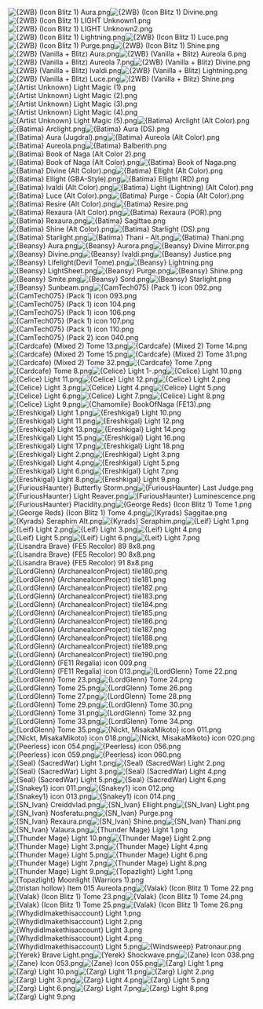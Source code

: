![{2WB} (Icon Blitz 1) Aura.png](https://raw.githubusercontent.com/Klokinator/FE-Repo/main/Item%20Icons/Magic%20-%20Light/%7B2WB%7D%20(Icon%20Blitz%201)%20Aura.png "{2WB} (Icon Blitz 1) Aura.png")![{2WB} (Icon Blitz 1) Divine.png](https://raw.githubusercontent.com/Klokinator/FE-Repo/main/Item%20Icons/Magic%20-%20Light/%7B2WB%7D%20(Icon%20Blitz%201)%20Divine.png "{2WB} (Icon Blitz 1) Divine.png")![{2WB} (Icon Blitz 1) LIGHT Unknown1.png](https://raw.githubusercontent.com/Klokinator/FE-Repo/main/Item%20Icons/Magic%20-%20Light/%7B2WB%7D%20(Icon%20Blitz%201)%20LIGHT%20Unknown1.png "{2WB} (Icon Blitz 1) LIGHT Unknown1.png")![{2WB} (Icon Blitz 1) LIGHT Unknown2.png](https://raw.githubusercontent.com/Klokinator/FE-Repo/main/Item%20Icons/Magic%20-%20Light/%7B2WB%7D%20(Icon%20Blitz%201)%20LIGHT%20Unknown2.png "{2WB} (Icon Blitz 1) LIGHT Unknown2.png")![{2WB} (Icon Blitz 1) Lightning.png](https://raw.githubusercontent.com/Klokinator/FE-Repo/main/Item%20Icons/Magic%20-%20Light/%7B2WB%7D%20(Icon%20Blitz%201)%20Lightning.png "{2WB} (Icon Blitz 1) Lightning.png")![{2WB} (Icon Blitz 1) Luce.png](https://raw.githubusercontent.com/Klokinator/FE-Repo/main/Item%20Icons/Magic%20-%20Light/%7B2WB%7D%20(Icon%20Blitz%201)%20Luce.png "{2WB} (Icon Blitz 1) Luce.png")![{2WB} (Icon Blitz 1) Purge.png](https://raw.githubusercontent.com/Klokinator/FE-Repo/main/Item%20Icons/Magic%20-%20Light/%7B2WB%7D%20(Icon%20Blitz%201)%20Purge.png "{2WB} (Icon Blitz 1) Purge.png")![{2WB} (Icon Blitz 1) Shine.png](https://raw.githubusercontent.com/Klokinator/FE-Repo/main/Item%20Icons/Magic%20-%20Light/%7B2WB%7D%20(Icon%20Blitz%201)%20Shine.png "{2WB} (Icon Blitz 1) Shine.png")![{2WB} (Vanilla + Blitz) Aura.png](https://raw.githubusercontent.com/Klokinator/FE-Repo/main/Item%20Icons/Magic%20-%20Light/%7B2WB%7D%20(Vanilla%20%2B%20Blitz)%20Aura.png "{2WB} (Vanilla + Blitz) Aura.png")![{2WB} (Vanilla + Blitz) Aureola 6.png](https://raw.githubusercontent.com/Klokinator/FE-Repo/main/Item%20Icons/Magic%20-%20Light/%7B2WB%7D%20(Vanilla%20%2B%20Blitz)%20Aureola%206.png "{2WB} (Vanilla + Blitz) Aureola 6.png")![{2WB} (Vanilla + Blitz) Aureola 7.png](https://raw.githubusercontent.com/Klokinator/FE-Repo/main/Item%20Icons/Magic%20-%20Light/%7B2WB%7D%20(Vanilla%20%2B%20Blitz)%20Aureola%207.png "{2WB} (Vanilla + Blitz) Aureola 7.png")![{2WB} (Vanilla + Blitz) Divine.png](https://raw.githubusercontent.com/Klokinator/FE-Repo/main/Item%20Icons/Magic%20-%20Light/%7B2WB%7D%20(Vanilla%20%2B%20Blitz)%20Divine.png "{2WB} (Vanilla + Blitz) Divine.png")![{2WB} (Vanilla + Blitz) Ivaldi.png](https://raw.githubusercontent.com/Klokinator/FE-Repo/main/Item%20Icons/Magic%20-%20Light/%7B2WB%7D%20(Vanilla%20%2B%20Blitz)%20Ivaldi.png "{2WB} (Vanilla + Blitz) Ivaldi.png")![{2WB} (Vanilla + Blitz) Lightning.png](https://raw.githubusercontent.com/Klokinator/FE-Repo/main/Item%20Icons/Magic%20-%20Light/%7B2WB%7D%20(Vanilla%20%2B%20Blitz)%20Lightning.png "{2WB} (Vanilla + Blitz) Lightning.png")![{2WB} (Vanilla + Blitz) Luce.png](https://raw.githubusercontent.com/Klokinator/FE-Repo/main/Item%20Icons/Magic%20-%20Light/%7B2WB%7D%20(Vanilla%20%2B%20Blitz)%20Luce.png "{2WB} (Vanilla + Blitz) Luce.png")![{2WB} (Vanilla + Blitz) Shine.png](https://raw.githubusercontent.com/Klokinator/FE-Repo/main/Item%20Icons/Magic%20-%20Light/%7B2WB%7D%20(Vanilla%20%2B%20Blitz)%20Shine.png "{2WB} (Vanilla + Blitz) Shine.png")![{Artist Unknown} Light Magic (1).png](https://raw.githubusercontent.com/Klokinator/FE-Repo/main/Item%20Icons/Magic%20-%20Light/%7BArtist%20Unknown%7D%20Light%20Magic%20(1).png "{Artist Unknown} Light Magic (1).png")![{Artist Unknown} Light Magic (2).png](https://raw.githubusercontent.com/Klokinator/FE-Repo/main/Item%20Icons/Magic%20-%20Light/%7BArtist%20Unknown%7D%20Light%20Magic%20(2).png "{Artist Unknown} Light Magic (2).png")![{Artist Unknown} Light Magic (3).png](https://raw.githubusercontent.com/Klokinator/FE-Repo/main/Item%20Icons/Magic%20-%20Light/%7BArtist%20Unknown%7D%20Light%20Magic%20(3).png "{Artist Unknown} Light Magic (3).png")![{Artist Unknown} Light Magic (4).png](https://raw.githubusercontent.com/Klokinator/FE-Repo/main/Item%20Icons/Magic%20-%20Light/%7BArtist%20Unknown%7D%20Light%20Magic%20(4).png "{Artist Unknown} Light Magic (4).png")![{Artist Unknown} Light Magic (5).png](https://raw.githubusercontent.com/Klokinator/FE-Repo/main/Item%20Icons/Magic%20-%20Light/%7BArtist%20Unknown%7D%20Light%20Magic%20(5).png "{Artist Unknown} Light Magic (5).png")![{Batima} Arclight (Alt Color).png](https://raw.githubusercontent.com/Klokinator/FE-Repo/main/Item%20Icons/Magic%20-%20Light/%7BBatima%7D%20Arclight%20(Alt%20Color).png "{Batima} Arclight (Alt Color).png")![{Batima} Arclight.png](https://raw.githubusercontent.com/Klokinator/FE-Repo/main/Item%20Icons/Magic%20-%20Light/%7BBatima%7D%20Arclight.png "{Batima} Arclight.png")![{Batima} Aura (DS).png](https://raw.githubusercontent.com/Klokinator/FE-Repo/main/Item%20Icons/Magic%20-%20Light/%7BBatima%7D%20Aura%20(DS).png "{Batima} Aura (DS).png")![{Batima} Aura (Jugdral).png](https://raw.githubusercontent.com/Klokinator/FE-Repo/main/Item%20Icons/Magic%20-%20Light/%7BBatima%7D%20Aura%20(Jugdral).png "{Batima} Aura (Jugdral).png")![{Batima} Aureola (Alt Color).png](https://raw.githubusercontent.com/Klokinator/FE-Repo/main/Item%20Icons/Magic%20-%20Light/%7BBatima%7D%20Aureola%20(Alt%20Color).png "{Batima} Aureola (Alt Color).png")![{Batima} Aureola.png](https://raw.githubusercontent.com/Klokinator/FE-Repo/main/Item%20Icons/Magic%20-%20Light/%7BBatima%7D%20Aureola.png "{Batima} Aureola.png")![{Batima} Balberith.png](https://raw.githubusercontent.com/Klokinator/FE-Repo/main/Item%20Icons/Magic%20-%20Light/%7BBatima%7D%20Balberith.png "{Batima} Balberith.png")![{Batima} Book of Naga (Alt Color 2).png](https://raw.githubusercontent.com/Klokinator/FE-Repo/main/Item%20Icons/Magic%20-%20Light/%7BBatima%7D%20Book%20of%20Naga%20(Alt%20Color%202).png "{Batima} Book of Naga (Alt Color 2).png")![{Batima} Book of Naga (Alt Color).png](https://raw.githubusercontent.com/Klokinator/FE-Repo/main/Item%20Icons/Magic%20-%20Light/%7BBatima%7D%20Book%20of%20Naga%20(Alt%20Color).png "{Batima} Book of Naga (Alt Color).png")![{Batima} Book of Naga.png](https://raw.githubusercontent.com/Klokinator/FE-Repo/main/Item%20Icons/Magic%20-%20Light/%7BBatima%7D%20Book%20of%20Naga.png "{Batima} Book of Naga.png")![{Batima} Divine (Alt Color).png](https://raw.githubusercontent.com/Klokinator/FE-Repo/main/Item%20Icons/Magic%20-%20Light/%7BBatima%7D%20Divine%20(Alt%20Color).png "{Batima} Divine (Alt Color).png")![{Batima} Ellight (Alt Color).png](https://raw.githubusercontent.com/Klokinator/FE-Repo/main/Item%20Icons/Magic%20-%20Light/%7BBatima%7D%20Ellight%20(Alt%20Color).png "{Batima} Ellight (Alt Color).png")![{Batima} Ellight (GBA-Style).png](https://raw.githubusercontent.com/Klokinator/FE-Repo/main/Item%20Icons/Magic%20-%20Light/%7BBatima%7D%20Ellight%20(GBA-Style).png "{Batima} Ellight (GBA-Style).png")![{Batima} Ellight (RD).png](https://raw.githubusercontent.com/Klokinator/FE-Repo/main/Item%20Icons/Magic%20-%20Light/%7BBatima%7D%20Ellight%20(RD).png "{Batima} Ellight (RD).png")![{Batima} Ivaldi (Alt Color).png](https://raw.githubusercontent.com/Klokinator/FE-Repo/main/Item%20Icons/Magic%20-%20Light/%7BBatima%7D%20Ivaldi%20(Alt%20Color).png "{Batima} Ivaldi (Alt Color).png")![{Batima} Light (Lightning) (Alt Color).png](https://raw.githubusercontent.com/Klokinator/FE-Repo/main/Item%20Icons/Magic%20-%20Light/%7BBatima%7D%20Light%20(Lightning)%20(Alt%20Color).png "{Batima} Light (Lightning) (Alt Color).png")![{Batima} Luce (Alt Color).png](https://raw.githubusercontent.com/Klokinator/FE-Repo/main/Item%20Icons/Magic%20-%20Light/%7BBatima%7D%20Luce%20(Alt%20Color).png "{Batima} Luce (Alt Color).png")![{Batima} Purge - Copia (Alt Color).png](https://raw.githubusercontent.com/Klokinator/FE-Repo/main/Item%20Icons/Magic%20-%20Light/%7BBatima%7D%20Purge%20-%20Copia%20(Alt%20Color).png "{Batima} Purge - Copia (Alt Color).png")![{Batima} Resire (Alt Color).png](https://raw.githubusercontent.com/Klokinator/FE-Repo/main/Item%20Icons/Magic%20-%20Light/%7BBatima%7D%20Resire%20(Alt%20Color).png "{Batima} Resire (Alt Color).png")![{Batima} Resire.png](https://raw.githubusercontent.com/Klokinator/FE-Repo/main/Item%20Icons/Magic%20-%20Light/%7BBatima%7D%20Resire.png "{Batima} Resire.png")![{Batima} Rexaura (Alt Color).png](https://raw.githubusercontent.com/Klokinator/FE-Repo/main/Item%20Icons/Magic%20-%20Light/%7BBatima%7D%20Rexaura%20(Alt%20Color).png "{Batima} Rexaura (Alt Color).png")![{Batima} Rexaura (POR).png](https://raw.githubusercontent.com/Klokinator/FE-Repo/main/Item%20Icons/Magic%20-%20Light/%7BBatima%7D%20Rexaura%20(POR).png "{Batima} Rexaura (POR).png")![{Batima} Rexaura.png](https://raw.githubusercontent.com/Klokinator/FE-Repo/main/Item%20Icons/Magic%20-%20Light/%7BBatima%7D%20Rexaura.png "{Batima} Rexaura.png")![{Batima} Sagittae.png](https://raw.githubusercontent.com/Klokinator/FE-Repo/main/Item%20Icons/Magic%20-%20Light/%7BBatima%7D%20Sagittae.png "{Batima} Sagittae.png")![{Batima} Shine (Alt Color).png](https://raw.githubusercontent.com/Klokinator/FE-Repo/main/Item%20Icons/Magic%20-%20Light/%7BBatima%7D%20Shine%20(Alt%20Color).png "{Batima} Shine (Alt Color).png")![{Batima} Starlight (DS).png](https://raw.githubusercontent.com/Klokinator/FE-Repo/main/Item%20Icons/Magic%20-%20Light/%7BBatima%7D%20Starlight%20(DS).png "{Batima} Starlight (DS).png")![{Batima} Starlight.png](https://raw.githubusercontent.com/Klokinator/FE-Repo/main/Item%20Icons/Magic%20-%20Light/%7BBatima%7D%20Starlight.png "{Batima} Starlight.png")![{Batima} Thani - Alt.png](https://raw.githubusercontent.com/Klokinator/FE-Repo/main/Item%20Icons/Magic%20-%20Light/%7BBatima%7D%20Thani%20-%20Alt.png "{Batima} Thani - Alt.png")![{Batima} Thani.png](https://raw.githubusercontent.com/Klokinator/FE-Repo/main/Item%20Icons/Magic%20-%20Light/%7BBatima%7D%20Thani.png "{Batima} Thani.png")![{Beansy} Aura.png](https://raw.githubusercontent.com/Klokinator/FE-Repo/main/Item%20Icons/Magic%20-%20Light/%7BBeansy%7D%20Aura.png "{Beansy} Aura.png")![{Beansy} Aurora.png](https://raw.githubusercontent.com/Klokinator/FE-Repo/main/Item%20Icons/Magic%20-%20Light/%7BBeansy%7D%20Aurora.png "{Beansy} Aurora.png")![{Beansy} Divine Mirror.png](https://raw.githubusercontent.com/Klokinator/FE-Repo/main/Item%20Icons/Magic%20-%20Light/%7BBeansy%7D%20Divine%20Mirror.png "{Beansy} Divine Mirror.png")![{Beansy} Divine.png](https://raw.githubusercontent.com/Klokinator/FE-Repo/main/Item%20Icons/Magic%20-%20Light/%7BBeansy%7D%20Divine.png "{Beansy} Divine.png")![{Beansy} Ivaldi.png](https://raw.githubusercontent.com/Klokinator/FE-Repo/main/Item%20Icons/Magic%20-%20Light/%7BBeansy%7D%20Ivaldi.png "{Beansy} Ivaldi.png")![{Beansy} Justice.png](https://raw.githubusercontent.com/Klokinator/FE-Repo/main/Item%20Icons/Magic%20-%20Light/%7BBeansy%7D%20Justice.png "{Beansy} Justice.png")![{Beansy} Lifelight(Devil Tome).png](https://raw.githubusercontent.com/Klokinator/FE-Repo/main/Item%20Icons/Magic%20-%20Light/%7BBeansy%7D%20Lifelight(Devil%20Tome).png "{Beansy} Lifelight(Devil Tome).png")![{Beansy} Lightning.png](https://raw.githubusercontent.com/Klokinator/FE-Repo/main/Item%20Icons/Magic%20-%20Light/%7BBeansy%7D%20Lightning.png "{Beansy} Lightning.png")![{Beansy} LightSheet.png](https://raw.githubusercontent.com/Klokinator/FE-Repo/main/Item%20Icons/Magic%20-%20Light/%7BBeansy%7D%20LightSheet.png "{Beansy} LightSheet.png")![{Beansy} Purge.png](https://raw.githubusercontent.com/Klokinator/FE-Repo/main/Item%20Icons/Magic%20-%20Light/%7BBeansy%7D%20Purge.png "{Beansy} Purge.png")![{Beansy} Shine.png](https://raw.githubusercontent.com/Klokinator/FE-Repo/main/Item%20Icons/Magic%20-%20Light/%7BBeansy%7D%20Shine.png "{Beansy} Shine.png")![{Beansy} Smite.png](https://raw.githubusercontent.com/Klokinator/FE-Repo/main/Item%20Icons/Magic%20-%20Light/%7BBeansy%7D%20Smite.png "{Beansy} Smite.png")![{Beansy} Sord.png](https://raw.githubusercontent.com/Klokinator/FE-Repo/main/Item%20Icons/Magic%20-%20Light/%7BBeansy%7D%20Sord.png "{Beansy} Sord.png")![{Beansy} Starlight.png](https://raw.githubusercontent.com/Klokinator/FE-Repo/main/Item%20Icons/Magic%20-%20Light/%7BBeansy%7D%20Starlight.png "{Beansy} Starlight.png")![{Beansy} Sunbeam.png](https://raw.githubusercontent.com/Klokinator/FE-Repo/main/Item%20Icons/Magic%20-%20Light/%7BBeansy%7D%20Sunbeam.png "{Beansy} Sunbeam.png")![{CamTech075} (Pack 1) icon 092.png](https://raw.githubusercontent.com/Klokinator/FE-Repo/main/Item%20Icons/Magic%20-%20Light/%7BCamTech075%7D%20(Pack%201)%20icon%20092.png "{CamTech075} (Pack 1) icon 092.png")![{CamTech075} (Pack 1) icon 093.png](https://raw.githubusercontent.com/Klokinator/FE-Repo/main/Item%20Icons/Magic%20-%20Light/%7BCamTech075%7D%20(Pack%201)%20icon%20093.png "{CamTech075} (Pack 1) icon 093.png")![{CamTech075} (Pack 1) icon 104.png](https://raw.githubusercontent.com/Klokinator/FE-Repo/main/Item%20Icons/Magic%20-%20Light/%7BCamTech075%7D%20(Pack%201)%20icon%20104.png "{CamTech075} (Pack 1) icon 104.png")![{CamTech075} (Pack 1) icon 106.png](https://raw.githubusercontent.com/Klokinator/FE-Repo/main/Item%20Icons/Magic%20-%20Light/%7BCamTech075%7D%20(Pack%201)%20icon%20106.png "{CamTech075} (Pack 1) icon 106.png")![{CamTech075} (Pack 1) icon 107.png](https://raw.githubusercontent.com/Klokinator/FE-Repo/main/Item%20Icons/Magic%20-%20Light/%7BCamTech075%7D%20(Pack%201)%20icon%20107.png "{CamTech075} (Pack 1) icon 107.png")![{CamTech075} (Pack 1) icon 110.png](https://raw.githubusercontent.com/Klokinator/FE-Repo/main/Item%20Icons/Magic%20-%20Light/%7BCamTech075%7D%20(Pack%201)%20icon%20110.png "{CamTech075} (Pack 1) icon 110.png")![{CamTech075} (Pack 2) icon 040.png](https://raw.githubusercontent.com/Klokinator/FE-Repo/main/Item%20Icons/Magic%20-%20Light/%7BCamTech075%7D%20(Pack%202)%20icon%20040.png "{CamTech075} (Pack 2) icon 040.png")![{Cardcafe} (Mixed 2) Tome 13.png](https://raw.githubusercontent.com/Klokinator/FE-Repo/main/Item%20Icons/Magic%20-%20Light/%7BCardcafe%7D%20(Mixed%202)%20Tome%2013.png "{Cardcafe} (Mixed 2) Tome 13.png")![{Cardcafe} (Mixed 2) Tome 14.png](https://raw.githubusercontent.com/Klokinator/FE-Repo/main/Item%20Icons/Magic%20-%20Light/%7BCardcafe%7D%20(Mixed%202)%20Tome%2014.png "{Cardcafe} (Mixed 2) Tome 14.png")![{Cardcafe} (Mixed 2) Tome 15.png](https://raw.githubusercontent.com/Klokinator/FE-Repo/main/Item%20Icons/Magic%20-%20Light/%7BCardcafe%7D%20(Mixed%202)%20Tome%2015.png "{Cardcafe} (Mixed 2) Tome 15.png")![{Cardcafe} (Mixed 2) Tome 31.png](https://raw.githubusercontent.com/Klokinator/FE-Repo/main/Item%20Icons/Magic%20-%20Light/%7BCardcafe%7D%20(Mixed%202)%20Tome%2031.png "{Cardcafe} (Mixed 2) Tome 31.png")![{Cardcafe} (Mixed 2) Tome 32.png](https://raw.githubusercontent.com/Klokinator/FE-Repo/main/Item%20Icons/Magic%20-%20Light/%7BCardcafe%7D%20(Mixed%202)%20Tome%2032.png "{Cardcafe} (Mixed 2) Tome 32.png")![{Cardcafe} Tome 7.png](https://raw.githubusercontent.com/Klokinator/FE-Repo/main/Item%20Icons/Magic%20-%20Light/%7BCardcafe%7D%20Tome%207.png "{Cardcafe} Tome 7.png")![{Cardcafe} Tome 8.png](https://raw.githubusercontent.com/Klokinator/FE-Repo/main/Item%20Icons/Magic%20-%20Light/%7BCardcafe%7D%20Tome%208.png "{Cardcafe} Tome 8.png")![{Celice} Light 1-.png](https://raw.githubusercontent.com/Klokinator/FE-Repo/main/Item%20Icons/Magic%20-%20Light/%7BCelice%7D%20Light%201-.png "{Celice} Light 1-.png")![{Celice} Light 10.png](https://raw.githubusercontent.com/Klokinator/FE-Repo/main/Item%20Icons/Magic%20-%20Light/%7BCelice%7D%20Light%2010.png "{Celice} Light 10.png")![{Celice} Light 11.png](https://raw.githubusercontent.com/Klokinator/FE-Repo/main/Item%20Icons/Magic%20-%20Light/%7BCelice%7D%20Light%2011.png "{Celice} Light 11.png")![{Celice} Light 12.png](https://raw.githubusercontent.com/Klokinator/FE-Repo/main/Item%20Icons/Magic%20-%20Light/%7BCelice%7D%20Light%2012.png "{Celice} Light 12.png")![{Celice} Light 2.png](https://raw.githubusercontent.com/Klokinator/FE-Repo/main/Item%20Icons/Magic%20-%20Light/%7BCelice%7D%20Light%202.png "{Celice} Light 2.png")![{Celice} Light 3.png](https://raw.githubusercontent.com/Klokinator/FE-Repo/main/Item%20Icons/Magic%20-%20Light/%7BCelice%7D%20Light%203.png "{Celice} Light 3.png")![{Celice} Light 4.png](https://raw.githubusercontent.com/Klokinator/FE-Repo/main/Item%20Icons/Magic%20-%20Light/%7BCelice%7D%20Light%204.png "{Celice} Light 4.png")![{Celice} Light 5.png](https://raw.githubusercontent.com/Klokinator/FE-Repo/main/Item%20Icons/Magic%20-%20Light/%7BCelice%7D%20Light%205.png "{Celice} Light 5.png")![{Celice} Light 6.png](https://raw.githubusercontent.com/Klokinator/FE-Repo/main/Item%20Icons/Magic%20-%20Light/%7BCelice%7D%20Light%206.png "{Celice} Light 6.png")![{Celice} Light 7.png](https://raw.githubusercontent.com/Klokinator/FE-Repo/main/Item%20Icons/Magic%20-%20Light/%7BCelice%7D%20Light%207.png "{Celice} Light 7.png")![{Celice} Light 8.png](https://raw.githubusercontent.com/Klokinator/FE-Repo/main/Item%20Icons/Magic%20-%20Light/%7BCelice%7D%20Light%208.png "{Celice} Light 8.png")![{Celice} Light 9.png](https://raw.githubusercontent.com/Klokinator/FE-Repo/main/Item%20Icons/Magic%20-%20Light/%7BCelice%7D%20Light%209.png "{Celice} Light 9.png")![{Chamomile} BookOfNaga (FE13).png](https://raw.githubusercontent.com/Klokinator/FE-Repo/main/Item%20Icons/Magic%20-%20Light/%7BChamomile%7D%20BookOfNaga%20(FE13).png "{Chamomile} BookOfNaga (FE13).png")![{Ereshkigal} Light 1.png](https://raw.githubusercontent.com/Klokinator/FE-Repo/main/Item%20Icons/Magic%20-%20Light/%7BEreshkigal%7D%20Light%201.png "{Ereshkigal} Light 1.png")![{Ereshkigal} Light 10.png](https://raw.githubusercontent.com/Klokinator/FE-Repo/main/Item%20Icons/Magic%20-%20Light/%7BEreshkigal%7D%20Light%2010.png "{Ereshkigal} Light 10.png")![{Ereshkigal} Light 11.png](https://raw.githubusercontent.com/Klokinator/FE-Repo/main/Item%20Icons/Magic%20-%20Light/%7BEreshkigal%7D%20Light%2011.png "{Ereshkigal} Light 11.png")![{Ereshkigal} Light 12.png](https://raw.githubusercontent.com/Klokinator/FE-Repo/main/Item%20Icons/Magic%20-%20Light/%7BEreshkigal%7D%20Light%2012.png "{Ereshkigal} Light 12.png")![{Ereshkigal} Light 13.png](https://raw.githubusercontent.com/Klokinator/FE-Repo/main/Item%20Icons/Magic%20-%20Light/%7BEreshkigal%7D%20Light%2013.png "{Ereshkigal} Light 13.png")![{Ereshkigal} Light 14.png](https://raw.githubusercontent.com/Klokinator/FE-Repo/main/Item%20Icons/Magic%20-%20Light/%7BEreshkigal%7D%20Light%2014.png "{Ereshkigal} Light 14.png")![{Ereshkigal} Light 15.png](https://raw.githubusercontent.com/Klokinator/FE-Repo/main/Item%20Icons/Magic%20-%20Light/%7BEreshkigal%7D%20Light%2015.png "{Ereshkigal} Light 15.png")![{Ereshkigal} Light 16.png](https://raw.githubusercontent.com/Klokinator/FE-Repo/main/Item%20Icons/Magic%20-%20Light/%7BEreshkigal%7D%20Light%2016.png "{Ereshkigal} Light 16.png")![{Ereshkigal} Light 17.png](https://raw.githubusercontent.com/Klokinator/FE-Repo/main/Item%20Icons/Magic%20-%20Light/%7BEreshkigal%7D%20Light%2017.png "{Ereshkigal} Light 17.png")![{Ereshkigal} Light 18.png](https://raw.githubusercontent.com/Klokinator/FE-Repo/main/Item%20Icons/Magic%20-%20Light/%7BEreshkigal%7D%20Light%2018.png "{Ereshkigal} Light 18.png")![{Ereshkigal} Light 2.png](https://raw.githubusercontent.com/Klokinator/FE-Repo/main/Item%20Icons/Magic%20-%20Light/%7BEreshkigal%7D%20Light%202.png "{Ereshkigal} Light 2.png")![{Ereshkigal} Light 3.png](https://raw.githubusercontent.com/Klokinator/FE-Repo/main/Item%20Icons/Magic%20-%20Light/%7BEreshkigal%7D%20Light%203.png "{Ereshkigal} Light 3.png")![{Ereshkigal} Light 4.png](https://raw.githubusercontent.com/Klokinator/FE-Repo/main/Item%20Icons/Magic%20-%20Light/%7BEreshkigal%7D%20Light%204.png "{Ereshkigal} Light 4.png")![{Ereshkigal} Light 5.png](https://raw.githubusercontent.com/Klokinator/FE-Repo/main/Item%20Icons/Magic%20-%20Light/%7BEreshkigal%7D%20Light%205.png "{Ereshkigal} Light 5.png")![{Ereshkigal} Light 6.png](https://raw.githubusercontent.com/Klokinator/FE-Repo/main/Item%20Icons/Magic%20-%20Light/%7BEreshkigal%7D%20Light%206.png "{Ereshkigal} Light 6.png")![{Ereshkigal} Light 7.png](https://raw.githubusercontent.com/Klokinator/FE-Repo/main/Item%20Icons/Magic%20-%20Light/%7BEreshkigal%7D%20Light%207.png "{Ereshkigal} Light 7.png")![{Ereshkigal} Light 8.png](https://raw.githubusercontent.com/Klokinator/FE-Repo/main/Item%20Icons/Magic%20-%20Light/%7BEreshkigal%7D%20Light%208.png "{Ereshkigal} Light 8.png")![{Ereshkigal} Light 9.png](https://raw.githubusercontent.com/Klokinator/FE-Repo/main/Item%20Icons/Magic%20-%20Light/%7BEreshkigal%7D%20Light%209.png "{Ereshkigal} Light 9.png")![{FuriousHaunter} Butterfly Storm.png](https://raw.githubusercontent.com/Klokinator/FE-Repo/main/Item%20Icons/Magic%20-%20Light/%7BFuriousHaunter%7D%20Butterfly%20Storm.png "{FuriousHaunter} Butterfly Storm.png")![{FuriousHaunter} Last Judge.png](https://raw.githubusercontent.com/Klokinator/FE-Repo/main/Item%20Icons/Magic%20-%20Light/%7BFuriousHaunter%7D%20Last%20Judge.png "{FuriousHaunter} Last Judge.png")![{FuriousHaunter} Light Reaver.png](https://raw.githubusercontent.com/Klokinator/FE-Repo/main/Item%20Icons/Magic%20-%20Light/%7BFuriousHaunter%7D%20Light%20Reaver.png "{FuriousHaunter} Light Reaver.png")![{FuriousHaunter} Luminescence.png](https://raw.githubusercontent.com/Klokinator/FE-Repo/main/Item%20Icons/Magic%20-%20Light/%7BFuriousHaunter%7D%20Luminescence.png "{FuriousHaunter} Luminescence.png")![{FuriousHaunter} Placidity.png](https://raw.githubusercontent.com/Klokinator/FE-Repo/main/Item%20Icons/Magic%20-%20Light/%7BFuriousHaunter%7D%20Placidity.png "{FuriousHaunter} Placidity.png")![{George Reds} (Icon Blitz 1) Tome 1.png](https://raw.githubusercontent.com/Klokinator/FE-Repo/main/Item%20Icons/Magic%20-%20Light/%7BGeorge%20Reds%7D%20(Icon%20Blitz%201)%20Tome%201.png "{George Reds} (Icon Blitz 1) Tome 1.png")![{George Reds} (Icon Blitz 1) Tome 4.png](https://raw.githubusercontent.com/Klokinator/FE-Repo/main/Item%20Icons/Magic%20-%20Light/%7BGeorge%20Reds%7D%20(Icon%20Blitz%201)%20Tome%204.png "{George Reds} (Icon Blitz 1) Tome 4.png")![{Kyrads} Saggitae.png](https://raw.githubusercontent.com/Klokinator/FE-Repo/main/Item%20Icons/Magic%20-%20Light/%7BKyrads%7D%20Saggitae.png "{Kyrads} Saggitae.png")![{Kyrads} Seraphim Alt.png](https://raw.githubusercontent.com/Klokinator/FE-Repo/main/Item%20Icons/Magic%20-%20Light/%7BKyrads%7D%20Seraphim%20Alt.png "{Kyrads} Seraphim Alt.png")![{Kyrads} Seraphim.png](https://raw.githubusercontent.com/Klokinator/FE-Repo/main/Item%20Icons/Magic%20-%20Light/%7BKyrads%7D%20Seraphim.png "{Kyrads} Seraphim.png")![{Leif} Light 1.png](https://raw.githubusercontent.com/Klokinator/FE-Repo/main/Item%20Icons/Magic%20-%20Light/%7BLeif%7D%20Light%201.png "{Leif} Light 1.png")![{Leif} Light 2.png](https://raw.githubusercontent.com/Klokinator/FE-Repo/main/Item%20Icons/Magic%20-%20Light/%7BLeif%7D%20Light%202.png "{Leif} Light 2.png")![{Leif} Light 3.png](https://raw.githubusercontent.com/Klokinator/FE-Repo/main/Item%20Icons/Magic%20-%20Light/%7BLeif%7D%20Light%203.png "{Leif} Light 3.png")![{Leif} Light 4.png](https://raw.githubusercontent.com/Klokinator/FE-Repo/main/Item%20Icons/Magic%20-%20Light/%7BLeif%7D%20Light%204.png "{Leif} Light 4.png")![{Leif} Light 5.png](https://raw.githubusercontent.com/Klokinator/FE-Repo/main/Item%20Icons/Magic%20-%20Light/%7BLeif%7D%20Light%205.png "{Leif} Light 5.png")![{Leif} Light 6.png](https://raw.githubusercontent.com/Klokinator/FE-Repo/main/Item%20Icons/Magic%20-%20Light/%7BLeif%7D%20Light%206.png "{Leif} Light 6.png")![{Leif} Light 7.png](https://raw.githubusercontent.com/Klokinator/FE-Repo/main/Item%20Icons/Magic%20-%20Light/%7BLeif%7D%20Light%207.png "{Leif} Light 7.png")![{Lisandra Brave} (FE5 Recolor) 89 8x8.png](https://raw.githubusercontent.com/Klokinator/FE-Repo/main/Item%20Icons/Magic%20-%20Light/%7BLisandra%20Brave%7D%20(FE5%20Recolor)%2089%208x8.png "{Lisandra Brave} (FE5 Recolor) 89 8x8.png")![{Lisandra Brave} (FE5 Recolor) 90 8x8.png](https://raw.githubusercontent.com/Klokinator/FE-Repo/main/Item%20Icons/Magic%20-%20Light/%7BLisandra%20Brave%7D%20(FE5%20Recolor)%2090%208x8.png "{Lisandra Brave} (FE5 Recolor) 90 8x8.png")![{Lisandra Brave} (FE5 Recolor) 91 8x8.png](https://raw.githubusercontent.com/Klokinator/FE-Repo/main/Item%20Icons/Magic%20-%20Light/%7BLisandra%20Brave%7D%20(FE5%20Recolor)%2091%208x8.png "{Lisandra Brave} (FE5 Recolor) 91 8x8.png")![{LordGlenn} (ArchaneaIconProject) tile180.png](https://raw.githubusercontent.com/Klokinator/FE-Repo/main/Item%20Icons/Magic%20-%20Light/%7BLordGlenn%7D%20(ArchaneaIconProject)%20tile180.png "{LordGlenn} (ArchaneaIconProject) tile180.png")![{LordGlenn} (ArchaneaIconProject) tile181.png](https://raw.githubusercontent.com/Klokinator/FE-Repo/main/Item%20Icons/Magic%20-%20Light/%7BLordGlenn%7D%20(ArchaneaIconProject)%20tile181.png "{LordGlenn} (ArchaneaIconProject) tile181.png")![{LordGlenn} (ArchaneaIconProject) tile182.png](https://raw.githubusercontent.com/Klokinator/FE-Repo/main/Item%20Icons/Magic%20-%20Light/%7BLordGlenn%7D%20(ArchaneaIconProject)%20tile182.png "{LordGlenn} (ArchaneaIconProject) tile182.png")![{LordGlenn} (ArchaneaIconProject) tile183.png](https://raw.githubusercontent.com/Klokinator/FE-Repo/main/Item%20Icons/Magic%20-%20Light/%7BLordGlenn%7D%20(ArchaneaIconProject)%20tile183.png "{LordGlenn} (ArchaneaIconProject) tile183.png")![{LordGlenn} (ArchaneaIconProject) tile184.png](https://raw.githubusercontent.com/Klokinator/FE-Repo/main/Item%20Icons/Magic%20-%20Light/%7BLordGlenn%7D%20(ArchaneaIconProject)%20tile184.png "{LordGlenn} (ArchaneaIconProject) tile184.png")![{LordGlenn} (ArchaneaIconProject) tile185.png](https://raw.githubusercontent.com/Klokinator/FE-Repo/main/Item%20Icons/Magic%20-%20Light/%7BLordGlenn%7D%20(ArchaneaIconProject)%20tile185.png "{LordGlenn} (ArchaneaIconProject) tile185.png")![{LordGlenn} (ArchaneaIconProject) tile186.png](https://raw.githubusercontent.com/Klokinator/FE-Repo/main/Item%20Icons/Magic%20-%20Light/%7BLordGlenn%7D%20(ArchaneaIconProject)%20tile186.png "{LordGlenn} (ArchaneaIconProject) tile186.png")![{LordGlenn} (ArchaneaIconProject) tile187.png](https://raw.githubusercontent.com/Klokinator/FE-Repo/main/Item%20Icons/Magic%20-%20Light/%7BLordGlenn%7D%20(ArchaneaIconProject)%20tile187.png "{LordGlenn} (ArchaneaIconProject) tile187.png")![{LordGlenn} (ArchaneaIconProject) tile188.png](https://raw.githubusercontent.com/Klokinator/FE-Repo/main/Item%20Icons/Magic%20-%20Light/%7BLordGlenn%7D%20(ArchaneaIconProject)%20tile188.png "{LordGlenn} (ArchaneaIconProject) tile188.png")![{LordGlenn} (ArchaneaIconProject) tile189.png](https://raw.githubusercontent.com/Klokinator/FE-Repo/main/Item%20Icons/Magic%20-%20Light/%7BLordGlenn%7D%20(ArchaneaIconProject)%20tile189.png "{LordGlenn} (ArchaneaIconProject) tile189.png")![{LordGlenn} (ArchaneaIconProject) tile190.png](https://raw.githubusercontent.com/Klokinator/FE-Repo/main/Item%20Icons/Magic%20-%20Light/%7BLordGlenn%7D%20(ArchaneaIconProject)%20tile190.png "{LordGlenn} (ArchaneaIconProject) tile190.png")![{LordGlenn} (FE11 Regalia) icon 009.png](https://raw.githubusercontent.com/Klokinator/FE-Repo/main/Item%20Icons/Magic%20-%20Light/%7BLordGlenn%7D%20(FE11%20Regalia)%20icon%20009.png "{LordGlenn} (FE11 Regalia) icon 009.png")![{LordGlenn} (FE11 Regalia) icon 013.png](https://raw.githubusercontent.com/Klokinator/FE-Repo/main/Item%20Icons/Magic%20-%20Light/%7BLordGlenn%7D%20(FE11%20Regalia)%20icon%20013.png "{LordGlenn} (FE11 Regalia) icon 013.png")![{LordGlenn} Tome 22.png](https://raw.githubusercontent.com/Klokinator/FE-Repo/main/Item%20Icons/Magic%20-%20Light/%7BLordGlenn%7D%20Tome%2022.png "{LordGlenn} Tome 22.png")![{LordGlenn} Tome 23.png](https://raw.githubusercontent.com/Klokinator/FE-Repo/main/Item%20Icons/Magic%20-%20Light/%7BLordGlenn%7D%20Tome%2023.png "{LordGlenn} Tome 23.png")![{LordGlenn} Tome 24.png](https://raw.githubusercontent.com/Klokinator/FE-Repo/main/Item%20Icons/Magic%20-%20Light/%7BLordGlenn%7D%20Tome%2024.png "{LordGlenn} Tome 24.png")![{LordGlenn} Tome 25.png](https://raw.githubusercontent.com/Klokinator/FE-Repo/main/Item%20Icons/Magic%20-%20Light/%7BLordGlenn%7D%20Tome%2025.png "{LordGlenn} Tome 25.png")![{LordGlenn} Tome 26.png](https://raw.githubusercontent.com/Klokinator/FE-Repo/main/Item%20Icons/Magic%20-%20Light/%7BLordGlenn%7D%20Tome%2026.png "{LordGlenn} Tome 26.png")![{LordGlenn} Tome 27.png](https://raw.githubusercontent.com/Klokinator/FE-Repo/main/Item%20Icons/Magic%20-%20Light/%7BLordGlenn%7D%20Tome%2027.png "{LordGlenn} Tome 27.png")![{LordGlenn} Tome 28.png](https://raw.githubusercontent.com/Klokinator/FE-Repo/main/Item%20Icons/Magic%20-%20Light/%7BLordGlenn%7D%20Tome%2028.png "{LordGlenn} Tome 28.png")![{LordGlenn} Tome 29.png](https://raw.githubusercontent.com/Klokinator/FE-Repo/main/Item%20Icons/Magic%20-%20Light/%7BLordGlenn%7D%20Tome%2029.png "{LordGlenn} Tome 29.png")![{LordGlenn} Tome 30.png](https://raw.githubusercontent.com/Klokinator/FE-Repo/main/Item%20Icons/Magic%20-%20Light/%7BLordGlenn%7D%20Tome%2030.png "{LordGlenn} Tome 30.png")![{LordGlenn} Tome 31.png](https://raw.githubusercontent.com/Klokinator/FE-Repo/main/Item%20Icons/Magic%20-%20Light/%7BLordGlenn%7D%20Tome%2031.png "{LordGlenn} Tome 31.png")![{LordGlenn} Tome 32.png](https://raw.githubusercontent.com/Klokinator/FE-Repo/main/Item%20Icons/Magic%20-%20Light/%7BLordGlenn%7D%20Tome%2032.png "{LordGlenn} Tome 32.png")![{LordGlenn} Tome 33.png](https://raw.githubusercontent.com/Klokinator/FE-Repo/main/Item%20Icons/Magic%20-%20Light/%7BLordGlenn%7D%20Tome%2033.png "{LordGlenn} Tome 33.png")![{LordGlenn} Tome 34.png](https://raw.githubusercontent.com/Klokinator/FE-Repo/main/Item%20Icons/Magic%20-%20Light/%7BLordGlenn%7D%20Tome%2034.png "{LordGlenn} Tome 34.png")![{LordGlenn} Tome 35.png](https://raw.githubusercontent.com/Klokinator/FE-Repo/main/Item%20Icons/Magic%20-%20Light/%7BLordGlenn%7D%20Tome%2035.png "{LordGlenn} Tome 35.png")![{Nickt, MisakaMikoto} icon 011.png](https://raw.githubusercontent.com/Klokinator/FE-Repo/main/Item%20Icons/Magic%20-%20Light/%7BNickt,%20MisakaMikoto%7D%20icon%20011.png "{Nickt, MisakaMikoto} icon 011.png")![{Nickt, MisakaMikoto} icon 018.png](https://raw.githubusercontent.com/Klokinator/FE-Repo/main/Item%20Icons/Magic%20-%20Light/%7BNickt,%20MisakaMikoto%7D%20icon%20018.png "{Nickt, MisakaMikoto} icon 018.png")![{Nickt, MisakaMikoto} icon 020.png](https://raw.githubusercontent.com/Klokinator/FE-Repo/main/Item%20Icons/Magic%20-%20Light/%7BNickt,%20MisakaMikoto%7D%20icon%20020.png "{Nickt, MisakaMikoto} icon 020.png")![{Peerless} icon 054.png](https://raw.githubusercontent.com/Klokinator/FE-Repo/main/Item%20Icons/Magic%20-%20Light/%7BPeerless%7D%20icon%20054.png "{Peerless} icon 054.png")![{Peerless} icon 056.png](https://raw.githubusercontent.com/Klokinator/FE-Repo/main/Item%20Icons/Magic%20-%20Light/%7BPeerless%7D%20icon%20056.png "{Peerless} icon 056.png")![{Peerless} icon 059.png](https://raw.githubusercontent.com/Klokinator/FE-Repo/main/Item%20Icons/Magic%20-%20Light/%7BPeerless%7D%20icon%20059.png "{Peerless} icon 059.png")![{Peerless} icon 060.png](https://raw.githubusercontent.com/Klokinator/FE-Repo/main/Item%20Icons/Magic%20-%20Light/%7BPeerless%7D%20icon%20060.png "{Peerless} icon 060.png")![{Seal} (SacredWar) Light 1.png](https://raw.githubusercontent.com/Klokinator/FE-Repo/main/Item%20Icons/Magic%20-%20Light/%7BSeal%7D%20(SacredWar)%20Light%201.png "{Seal} (SacredWar) Light 1.png")![{Seal} (SacredWar) Light 2.png](https://raw.githubusercontent.com/Klokinator/FE-Repo/main/Item%20Icons/Magic%20-%20Light/%7BSeal%7D%20(SacredWar)%20Light%202.png "{Seal} (SacredWar) Light 2.png")![{Seal} (SacredWar) Light 3.png](https://raw.githubusercontent.com/Klokinator/FE-Repo/main/Item%20Icons/Magic%20-%20Light/%7BSeal%7D%20(SacredWar)%20Light%203.png "{Seal} (SacredWar) Light 3.png")![{Seal} (SacredWar) Light 4.png](https://raw.githubusercontent.com/Klokinator/FE-Repo/main/Item%20Icons/Magic%20-%20Light/%7BSeal%7D%20(SacredWar)%20Light%204.png "{Seal} (SacredWar) Light 4.png")![{Seal} (SacredWar) Light 5.png](https://raw.githubusercontent.com/Klokinator/FE-Repo/main/Item%20Icons/Magic%20-%20Light/%7BSeal%7D%20(SacredWar)%20Light%205.png "{Seal} (SacredWar) Light 5.png")![{Seal} (SacredWar) Light 6.png](https://raw.githubusercontent.com/Klokinator/FE-Repo/main/Item%20Icons/Magic%20-%20Light/%7BSeal%7D%20(SacredWar)%20Light%206.png "{Seal} (SacredWar) Light 6.png")![{Snakey1} icon 011.png](https://raw.githubusercontent.com/Klokinator/FE-Repo/main/Item%20Icons/Magic%20-%20Light/%7BSnakey1%7D%20icon%20011.png "{Snakey1} icon 011.png")![{Snakey1} icon 012.png](https://raw.githubusercontent.com/Klokinator/FE-Repo/main/Item%20Icons/Magic%20-%20Light/%7BSnakey1%7D%20icon%20012.png "{Snakey1} icon 012.png")![{Snakey1} icon 013.png](https://raw.githubusercontent.com/Klokinator/FE-Repo/main/Item%20Icons/Magic%20-%20Light/%7BSnakey1%7D%20icon%20013.png "{Snakey1} icon 013.png")![{Snakey1} icon 014.png](https://raw.githubusercontent.com/Klokinator/FE-Repo/main/Item%20Icons/Magic%20-%20Light/%7BSnakey1%7D%20icon%20014.png "{Snakey1} icon 014.png")![{SN_Ivan} Creiddvlad.png](https://raw.githubusercontent.com/Klokinator/FE-Repo/main/Item%20Icons/Magic%20-%20Light/%7BSN_Ivan%7D%20Creiddvlad.png "{SN_Ivan} Creiddvlad.png")![{SN_Ivan} Ellight.png](https://raw.githubusercontent.com/Klokinator/FE-Repo/main/Item%20Icons/Magic%20-%20Light/%7BSN_Ivan%7D%20Ellight.png "{SN_Ivan} Ellight.png")![{SN_Ivan} Light.png](https://raw.githubusercontent.com/Klokinator/FE-Repo/main/Item%20Icons/Magic%20-%20Light/%7BSN_Ivan%7D%20Light.png "{SN_Ivan} Light.png")![{SN_Ivan} Nosferatu.png](https://raw.githubusercontent.com/Klokinator/FE-Repo/main/Item%20Icons/Magic%20-%20Light/%7BSN_Ivan%7D%20Nosferatu.png "{SN_Ivan} Nosferatu.png")![{SN_Ivan} Purge.png](https://raw.githubusercontent.com/Klokinator/FE-Repo/main/Item%20Icons/Magic%20-%20Light/%7BSN_Ivan%7D%20Purge.png "{SN_Ivan} Purge.png")![{SN_Ivan} Rexaura.png](https://raw.githubusercontent.com/Klokinator/FE-Repo/main/Item%20Icons/Magic%20-%20Light/%7BSN_Ivan%7D%20Rexaura.png "{SN_Ivan} Rexaura.png")![{SN_Ivan} Shine.png](https://raw.githubusercontent.com/Klokinator/FE-Repo/main/Item%20Icons/Magic%20-%20Light/%7BSN_Ivan%7D%20Shine.png "{SN_Ivan} Shine.png")![{SN_Ivan} Thani.png](https://raw.githubusercontent.com/Klokinator/FE-Repo/main/Item%20Icons/Magic%20-%20Light/%7BSN_Ivan%7D%20Thani.png "{SN_Ivan} Thani.png")![{SN_Ivan} Valaura.png](https://raw.githubusercontent.com/Klokinator/FE-Repo/main/Item%20Icons/Magic%20-%20Light/%7BSN_Ivan%7D%20Valaura.png "{SN_Ivan} Valaura.png")![{Thunder Mage} Light 1.png](https://raw.githubusercontent.com/Klokinator/FE-Repo/main/Item%20Icons/Magic%20-%20Light/%7BThunder%20Mage%7D%20Light%201.png "{Thunder Mage} Light 1.png")![{Thunder Mage} Light 10.png](https://raw.githubusercontent.com/Klokinator/FE-Repo/main/Item%20Icons/Magic%20-%20Light/%7BThunder%20Mage%7D%20Light%2010.png "{Thunder Mage} Light 10.png")![{Thunder Mage} Light 2.png](https://raw.githubusercontent.com/Klokinator/FE-Repo/main/Item%20Icons/Magic%20-%20Light/%7BThunder%20Mage%7D%20Light%202.png "{Thunder Mage} Light 2.png")![{Thunder Mage} Light 3.png](https://raw.githubusercontent.com/Klokinator/FE-Repo/main/Item%20Icons/Magic%20-%20Light/%7BThunder%20Mage%7D%20Light%203.png "{Thunder Mage} Light 3.png")![{Thunder Mage} Light 4.png](https://raw.githubusercontent.com/Klokinator/FE-Repo/main/Item%20Icons/Magic%20-%20Light/%7BThunder%20Mage%7D%20Light%204.png "{Thunder Mage} Light 4.png")![{Thunder Mage} Light 5.png](https://raw.githubusercontent.com/Klokinator/FE-Repo/main/Item%20Icons/Magic%20-%20Light/%7BThunder%20Mage%7D%20Light%205.png "{Thunder Mage} Light 5.png")![{Thunder Mage} Light 6.png](https://raw.githubusercontent.com/Klokinator/FE-Repo/main/Item%20Icons/Magic%20-%20Light/%7BThunder%20Mage%7D%20Light%206.png "{Thunder Mage} Light 6.png")![{Thunder Mage} Light 7.png](https://raw.githubusercontent.com/Klokinator/FE-Repo/main/Item%20Icons/Magic%20-%20Light/%7BThunder%20Mage%7D%20Light%207.png "{Thunder Mage} Light 7.png")![{Thunder Mage} Light 8.png](https://raw.githubusercontent.com/Klokinator/FE-Repo/main/Item%20Icons/Magic%20-%20Light/%7BThunder%20Mage%7D%20Light%208.png "{Thunder Mage} Light 8.png")![{Thunder Mage} Light 9.png](https://raw.githubusercontent.com/Klokinator/FE-Repo/main/Item%20Icons/Magic%20-%20Light/%7BThunder%20Mage%7D%20Light%209.png "{Thunder Mage} Light 9.png")![{Topazlight} Light 1.png](https://raw.githubusercontent.com/Klokinator/FE-Repo/main/Item%20Icons/Magic%20-%20Light/%7BTopazlight%7D%20Light%201.png "{Topazlight} Light 1.png")![{Topazlight} Moonlight (Warriors 1).png](https://raw.githubusercontent.com/Klokinator/FE-Repo/main/Item%20Icons/Magic%20-%20Light/%7BTopazlight%7D%20Moonlight%20(Warriors%201).png "{Topazlight} Moonlight (Warriors 1).png")![{tristan hollow} Item 015 Aureola.png](https://raw.githubusercontent.com/Klokinator/FE-Repo/main/Item%20Icons/Magic%20-%20Light/%7Btristan%20hollow%7D%20Item%20015%20Aureola.png "{tristan hollow} Item 015 Aureola.png")![{Valak} (Icon Blitz 1) Tome 22.png](https://raw.githubusercontent.com/Klokinator/FE-Repo/main/Item%20Icons/Magic%20-%20Light/%7BValak%7D%20(Icon%20Blitz%201)%20Tome%2022.png "{Valak} (Icon Blitz 1) Tome 22.png")![{Valak} (Icon Blitz 1) Tome 23.png](https://raw.githubusercontent.com/Klokinator/FE-Repo/main/Item%20Icons/Magic%20-%20Light/%7BValak%7D%20(Icon%20Blitz%201)%20Tome%2023.png "{Valak} (Icon Blitz 1) Tome 23.png")![{Valak} (Icon Blitz 1) Tome 24.png](https://raw.githubusercontent.com/Klokinator/FE-Repo/main/Item%20Icons/Magic%20-%20Light/%7BValak%7D%20(Icon%20Blitz%201)%20Tome%2024.png "{Valak} (Icon Blitz 1) Tome 24.png")![{Valak} (Icon Blitz 1) Tome 25.png](https://raw.githubusercontent.com/Klokinator/FE-Repo/main/Item%20Icons/Magic%20-%20Light/%7BValak%7D%20(Icon%20Blitz%201)%20Tome%2025.png "{Valak} (Icon Blitz 1) Tome 25.png")![{Valak} (Icon Blitz 1) Tome 26.png](https://raw.githubusercontent.com/Klokinator/FE-Repo/main/Item%20Icons/Magic%20-%20Light/%7BValak%7D%20(Icon%20Blitz%201)%20Tome%2026.png "{Valak} (Icon Blitz 1) Tome 26.png")![{WhydidImakethisaccount} Light 1.png](https://raw.githubusercontent.com/Klokinator/FE-Repo/main/Item%20Icons/Magic%20-%20Light/%7BWhydidImakethisaccount%7D%20Light%201.png "{WhydidImakethisaccount} Light 1.png")![{WhydidImakethisaccount} Light 2.png](https://raw.githubusercontent.com/Klokinator/FE-Repo/main/Item%20Icons/Magic%20-%20Light/%7BWhydidImakethisaccount%7D%20Light%202.png "{WhydidImakethisaccount} Light 2.png")![{WhydidImakethisaccount} Light 3.png](https://raw.githubusercontent.com/Klokinator/FE-Repo/main/Item%20Icons/Magic%20-%20Light/%7BWhydidImakethisaccount%7D%20Light%203.png "{WhydidImakethisaccount} Light 3.png")![{WhydidImakethisaccount} Light 4.png](https://raw.githubusercontent.com/Klokinator/FE-Repo/main/Item%20Icons/Magic%20-%20Light/%7BWhydidImakethisaccount%7D%20Light%204.png "{WhydidImakethisaccount} Light 4.png")![{WhydidImakethisaccount} Light 5.png](https://raw.githubusercontent.com/Klokinator/FE-Repo/main/Item%20Icons/Magic%20-%20Light/%7BWhydidImakethisaccount%7D%20Light%205.png "{WhydidImakethisaccount} Light 5.png")![{Windsweep} Patronaur.png](https://raw.githubusercontent.com/Klokinator/FE-Repo/main/Item%20Icons/Magic%20-%20Light/%7BWindsweep%7D%20Patronaur.png "{Windsweep} Patronaur.png")![{Yerek} Brave Light.png](https://raw.githubusercontent.com/Klokinator/FE-Repo/main/Item%20Icons/Magic%20-%20Light/%7BYerek%7D%20Brave%20Light.png "{Yerek} Brave Light.png")![{Yerek} Shockwave.png](https://raw.githubusercontent.com/Klokinator/FE-Repo/main/Item%20Icons/Magic%20-%20Light/%7BYerek%7D%20Shockwave.png "{Yerek} Shockwave.png")![{Zane} Icon 038.png](https://raw.githubusercontent.com/Klokinator/FE-Repo/main/Item%20Icons/Magic%20-%20Light/%7BZane%7D%20Icon%20038.png "{Zane} Icon 038.png")![{Zane} Icon 053.png](https://raw.githubusercontent.com/Klokinator/FE-Repo/main/Item%20Icons/Magic%20-%20Light/%7BZane%7D%20Icon%20053.png "{Zane} Icon 053.png")![{Zane} Icon 055.png](https://raw.githubusercontent.com/Klokinator/FE-Repo/main/Item%20Icons/Magic%20-%20Light/%7BZane%7D%20Icon%20055.png "{Zane} Icon 055.png")![{Zarg} Light 1.png](https://raw.githubusercontent.com/Klokinator/FE-Repo/main/Item%20Icons/Magic%20-%20Light/%7BZarg%7D%20Light%201.png "{Zarg} Light 1.png")![{Zarg} Light 10.png](https://raw.githubusercontent.com/Klokinator/FE-Repo/main/Item%20Icons/Magic%20-%20Light/%7BZarg%7D%20Light%2010.png "{Zarg} Light 10.png")![{Zarg} Light 11.png](https://raw.githubusercontent.com/Klokinator/FE-Repo/main/Item%20Icons/Magic%20-%20Light/%7BZarg%7D%20Light%2011.png "{Zarg} Light 11.png")![{Zarg} Light 2.png](https://raw.githubusercontent.com/Klokinator/FE-Repo/main/Item%20Icons/Magic%20-%20Light/%7BZarg%7D%20Light%202.png "{Zarg} Light 2.png")![{Zarg} Light 3.png](https://raw.githubusercontent.com/Klokinator/FE-Repo/main/Item%20Icons/Magic%20-%20Light/%7BZarg%7D%20Light%203.png "{Zarg} Light 3.png")![{Zarg} Light 4.png](https://raw.githubusercontent.com/Klokinator/FE-Repo/main/Item%20Icons/Magic%20-%20Light/%7BZarg%7D%20Light%204.png "{Zarg} Light 4.png")![{Zarg} Light 5.png](https://raw.githubusercontent.com/Klokinator/FE-Repo/main/Item%20Icons/Magic%20-%20Light/%7BZarg%7D%20Light%205.png "{Zarg} Light 5.png")![{Zarg} Light 6.png](https://raw.githubusercontent.com/Klokinator/FE-Repo/main/Item%20Icons/Magic%20-%20Light/%7BZarg%7D%20Light%206.png "{Zarg} Light 6.png")![{Zarg} Light 7.png](https://raw.githubusercontent.com/Klokinator/FE-Repo/main/Item%20Icons/Magic%20-%20Light/%7BZarg%7D%20Light%207.png "{Zarg} Light 7.png")![{Zarg} Light 8.png](https://raw.githubusercontent.com/Klokinator/FE-Repo/main/Item%20Icons/Magic%20-%20Light/%7BZarg%7D%20Light%208.png "{Zarg} Light 8.png")![{Zarg} Light 9.png](https://raw.githubusercontent.com/Klokinator/FE-Repo/main/Item%20Icons/Magic%20-%20Light/%7BZarg%7D%20Light%209.png "{Zarg} Light 9.png")